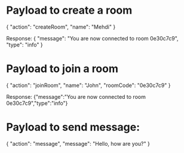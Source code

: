 # Payload to create a room
{
    "action": "createRoom",
    "name": "Mehdi"
}

Response:
{
    "message": "You are now connected to room 0e30c7c9",
    "type": "info"
}

# Payload to join a room
{
    "action": "joinRoom",
    "name": "John",
    "roomCode": "0e30c7c9"
}

Response:
{"message":"You are now connected to room 0e30c7c9","type":"info"}

# Payload to send message:
{
    "action": "message",
    "message": "Hello, how are you?"
}

